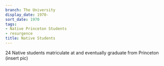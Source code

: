 ```yaml
---
branch: The University
display_date: 1970-
sort_date: 1970
tags:
- Native Princeton Students
- resurgence
title: Native Students
---
```


24 Native students matriculate at and eventually graduate from Princeton (insert pic)